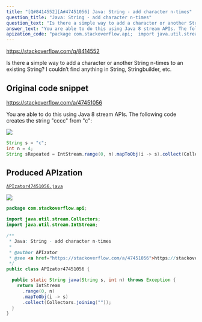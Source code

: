 ```yaml
---
title: "[Q#8414552][A#47451056] Java: String - add character n-times"
question_title: "Java: String - add character n-times"
question_text: "Is there a simple way to add a character or another String n-times to an existing String? I couldn’t find anything in String, Stringbuilder, etc."
answer_text: "You are able to do this using Java 8 stream APIs. The following code creates the string \"cccc\" from \"c\":"
apization_code: "package com.stackoverflow.api;  import java.util.stream.Collectors; import java.util.stream.IntStream;  /**  * Java: String - add character n-times  *  * @author APIzator  * @see <a href=\"https://stackoverflow.com/a/47451056\">https://stackoverflow.com/a/47451056</a>  */ public class APIzator47451056 {    public static String java(String s, int n) throws Exception {     return IntStream       .range(0, n)       .mapToObj(i -> s)       .collect(Collectors.joining(\"\"));   } }"
---
```


https://stackoverflow.com/q/8414552

Is there a simple way to add a character or another String n-times to an existing String?
I couldn’t find anything in String, Stringbuilder, etc.



## Original code snippet

https://stackoverflow.com/a/47451056

You are able to do this using Java 8 stream APIs. The following code creates the string &quot;cccc&quot; from &quot;c&quot;:

<div class="code-logo"><img src="/stackoverflow.png" /></div>

```java
String s = "c";
int n = 4;
String sRepeated = IntStream.range(0, n).mapToObj(i -> s).collect(Collectors.joining(""));
```

## Produced APIzation

[`APIzator47451056.java`](https://github.com/pasqualesalza/apization-temp-data/raw/master/search/APIzator47451056.java)

<div class="code-logo"><img src="/apizator.png" /></div>

```java
package com.stackoverflow.api;

import java.util.stream.Collectors;
import java.util.stream.IntStream;

/**
 * Java: String - add character n-times
 *
 * @author APIzator
 * @see <a href="https://stackoverflow.com/a/47451056">https://stackoverflow.com/a/47451056</a>
 */
public class APIzator47451056 {

  public static String java(String s, int n) throws Exception {
    return IntStream
      .range(0, n)
      .mapToObj(i -> s)
      .collect(Collectors.joining(""));
  }
}

```